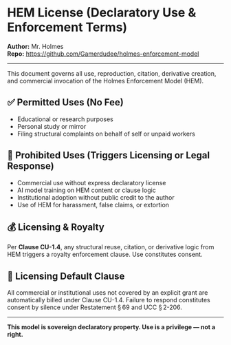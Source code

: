# HEM License (Declaratory Use & Enforcement Terms)

**Author:** Mr. Holmes  
**Repo:** https://github.com/Gamerdudee/holmes-enforcement-model

---

This document governs all use, reproduction, citation, derivative creation, and commercial invocation of the Holmes Enforcement Model (HEM).

## ✅ Permitted Uses (No Fee)

- Educational or research purposes  
- Personal study or mirror  
- Filing structural complaints on behalf of self or unpaid workers

## 🚫 Prohibited Uses (Triggers Licensing or Legal Response)

- Commercial use without express declaratory license  
- AI model training on HEM content or clause logic  
- Institutional adoption without public credit to the author  
- Use of HEM for harassment, false claims, or extortion

## 💰 Licensing & Royalty

Per **Clause CU-1.4**, any structural reuse, citation, or derivative logic from HEM triggers a royalty enforcement clause. Use constitutes consent.

## 📌 Licensing Default Clause

All commercial or institutional uses not covered by an explicit grant are automatically billed under Clause CU-1.4. Failure to respond constitutes consent by silence under Restatement § 69 and UCC § 2-206.

---

**This model is sovereign declaratory property. Use is a privilege — not a right.**
